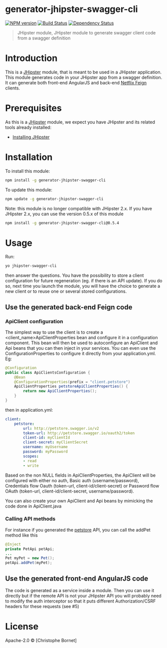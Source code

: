 # generator-jhipster-swagger-cli
[![NPM version][npm-image]][npm-url] [![Build Status][travis-image]][travis-url] [![Dependency Status][daviddm-image]][daviddm-url]
> JHipster module, JHipster module to generate swagger client code from a swagger definition

# Introduction

This is a [JHipster](http://jhipster.github.io/) module, that is meant to be used in a JHipster application.
This module generates code in your JHipster app from a swagger definition. It can generate both front-end AngularJS and back-end [Netflix Feign](https://github.com/Netflix/feign) clients.

# Prerequisites

As this is a [JHipster](http://jhipster.github.io/) module, we expect you have JHipster and its related tools already installed:

- [Installing JHipster](https://jhipster.github.io/installation.html)

# Installation

To install this module:

```bash
npm install -g generator-jhipster-swagger-cli
```

To update this module:
```bash
npm update -g generator-jhipster-swagger-cli
```

Note: this module is no longer compatible with JHipster 2.x. If you have JHipster 2.x, you can use the version 0.5.x of this module
```bash
npm install -g generator-jhipster-swagger-cli@0.5.4
```

# Usage
Run:
```bash
yo jhipster-swagger-cli
```
then answer the questions.
You have the possibility to store a client configuration for future regeneration (eg. if there is an API update). If you do so, next time you launch the module, you will have the choice to generate a new client or to reuse one or several stored configurations.

## Use the generated back-end Feign code
### ApiClient configuration
The simplest way to use the client is to create a <client_name>ApiClientProperties bean and configure it in a configuration component. This bean will then be used to autoconfigure an ApiClient and Api beans that you can then inject in your services. You can even use the ConfigurationProperties to configure it directly from your application.yml.
Eg:
```java
@Configuration
public class ApiClientsConfiguration {
    @Bean
    @ConfigurationProperties(prefix = "client.petstore")
    ApiClientProperties petstoreApiClientProperties() {
        return new ApiClientProperties();
    }
}
```
then in application.yml:
```yaml
client:
    petstore:
        url: http://petstore.swagger.io/v2
        token-url: http://petstore.swagger.io/oauth2/token
        client-id: myClientId
        client-secret: myClientSecret
        username: myUsername
        password: myPassword
        scopes:
        - read
        - write
```
Based on the non NULL fields in ApiClientProperties, the ApiClient will be configured with either no auth, Basic auth (username/password), Credentials flow Oauth (token-url, client-id/client-secret) or Password flow OAuth (token-url, client-id/client-secret, username/password).

You can also create your own ApiClient and Api beans by mimicking the code done in ApiClient.java

### Calling API methods
For instance if you generated the [petstore](http://petstore.swagger.io) API, you can call the addPet method like this
```java
@Inject
private PetApi petApi;
...
Pet myPet = new Pet();
petApi.addPet(myPet);
```

## Use the generated front-end AngularJS code
The code is generated as a service inside a module. Then you can use it directly but if the remote API is not your JHipster API you will probably need to modify the auth interceptor so that it puts different Authorization/CSRF headers for these requests (see #5)


# License

Apache-2.0 © [Christophe Bornet]

[npm-image]: https://img.shields.io/npm/v/generator-jhipster-swagger-cli.svg
[npm-url]: https://npmjs.org/package/generator-jhipster-swagger-cli
[travis-image]: https://travis-ci.org/cbornet/generator-jhipster-swagger-cli.svg?branch=master
[travis-url]: https://travis-ci.org/cbornet/generator-jhipster-swagger-cli
[daviddm-image]: https://david-dm.org/cbornet/generator-jhipster-swagger-cli.svg?theme=shields.io
[daviddm-url]: https://david-dm.org/cbornet/generator-jhipster-module
